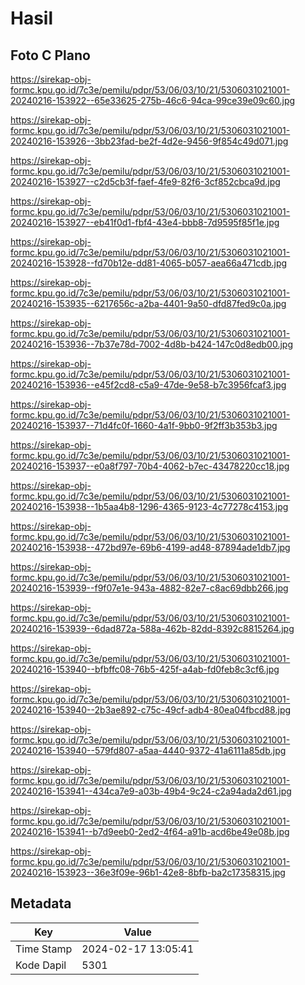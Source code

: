 # Hasil

## Foto C Plano

https://sirekap-obj-formc.kpu.go.id/7c3e/pemilu/pdpr/53/06/03/10/21/5306031021001-20240216-153922--65e33625-275b-46c6-94ca-99ce39e09c60.jpg

https://sirekap-obj-formc.kpu.go.id/7c3e/pemilu/pdpr/53/06/03/10/21/5306031021001-20240216-153926--3bb23fad-be2f-4d2e-9456-9f854c49d071.jpg

https://sirekap-obj-formc.kpu.go.id/7c3e/pemilu/pdpr/53/06/03/10/21/5306031021001-20240216-153927--c2d5cb3f-faef-4fe9-82f6-3cf852cbca9d.jpg

https://sirekap-obj-formc.kpu.go.id/7c3e/pemilu/pdpr/53/06/03/10/21/5306031021001-20240216-153927--eb41f0d1-fbf4-43e4-bbb8-7d9595f85f1e.jpg

https://sirekap-obj-formc.kpu.go.id/7c3e/pemilu/pdpr/53/06/03/10/21/5306031021001-20240216-153928--fd70b12e-dd81-4065-b057-aea66a471cdb.jpg

https://sirekap-obj-formc.kpu.go.id/7c3e/pemilu/pdpr/53/06/03/10/21/5306031021001-20240216-153935--6217656c-a2ba-4401-9a50-dfd87fed9c0a.jpg

https://sirekap-obj-formc.kpu.go.id/7c3e/pemilu/pdpr/53/06/03/10/21/5306031021001-20240216-153936--7b37e78d-7002-4d8b-b424-147c0d8edb00.jpg

https://sirekap-obj-formc.kpu.go.id/7c3e/pemilu/pdpr/53/06/03/10/21/5306031021001-20240216-153936--e45f2cd8-c5a9-47de-9e58-b7c3956fcaf3.jpg

https://sirekap-obj-formc.kpu.go.id/7c3e/pemilu/pdpr/53/06/03/10/21/5306031021001-20240216-153937--71d4fc0f-1660-4a1f-9bb0-9f2ff3b353b3.jpg

https://sirekap-obj-formc.kpu.go.id/7c3e/pemilu/pdpr/53/06/03/10/21/5306031021001-20240216-153937--e0a8f797-70b4-4062-b7ec-43478220cc18.jpg

https://sirekap-obj-formc.kpu.go.id/7c3e/pemilu/pdpr/53/06/03/10/21/5306031021001-20240216-153938--1b5aa4b8-1296-4365-9123-4c77278c4153.jpg

https://sirekap-obj-formc.kpu.go.id/7c3e/pemilu/pdpr/53/06/03/10/21/5306031021001-20240216-153938--472bd97e-69b6-4199-ad48-87894ade1db7.jpg

https://sirekap-obj-formc.kpu.go.id/7c3e/pemilu/pdpr/53/06/03/10/21/5306031021001-20240216-153939--f9f07e1e-943a-4882-82e7-c8ac69dbb266.jpg

https://sirekap-obj-formc.kpu.go.id/7c3e/pemilu/pdpr/53/06/03/10/21/5306031021001-20240216-153939--6dad872a-588a-462b-82dd-8392c8815264.jpg

https://sirekap-obj-formc.kpu.go.id/7c3e/pemilu/pdpr/53/06/03/10/21/5306031021001-20240216-153940--bfbffc08-76b5-425f-a4ab-fd0feb8c3cf6.jpg

https://sirekap-obj-formc.kpu.go.id/7c3e/pemilu/pdpr/53/06/03/10/21/5306031021001-20240216-153940--2b3ae892-c75c-49cf-adb4-80ea04fbcd88.jpg

https://sirekap-obj-formc.kpu.go.id/7c3e/pemilu/pdpr/53/06/03/10/21/5306031021001-20240216-153940--579fd807-a5aa-4440-9372-41a6111a85db.jpg

https://sirekap-obj-formc.kpu.go.id/7c3e/pemilu/pdpr/53/06/03/10/21/5306031021001-20240216-153941--434ca7e9-a03b-49b4-9c24-c2a94ada2d61.jpg

https://sirekap-obj-formc.kpu.go.id/7c3e/pemilu/pdpr/53/06/03/10/21/5306031021001-20240216-153941--b7d9eeb0-2ed2-4f64-a91b-acd6be49e08b.jpg

https://sirekap-obj-formc.kpu.go.id/7c3e/pemilu/pdpr/53/06/03/10/21/5306031021001-20240216-153923--36e3f09e-96b1-42e8-8bfb-ba2c17358315.jpg


## Metadata

| Key        | Value               |
| ---------- | ------------------- |
| Time Stamp | 2024-02-17 13:05:41 |
| Kode Dapil | 5301                |



